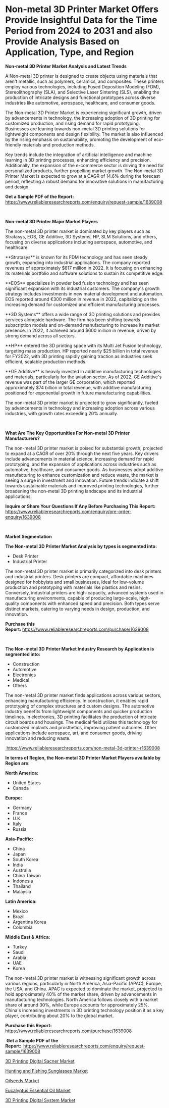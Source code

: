 <p><h1>Non-metal 3D Printer Market Offers Provide Insightful Data for the Time Period from 2024 to 2031 and also Provide Analysis Based on Application, Type, and Region</h1></p><p><strong>Non-metal 3D Printer Market Analysis and Latest Trends</strong></p>
<p><p>A Non-metal 3D printer is designed to create objects using materials that aren't metallic, such as polymers, ceramics, and composites. These printers employ various technologies, including Fused Deposition Modeling (FDM), Stereolithography (SLA), and Selective Laser Sintering (SLS), enabling the production of intricate designs and functional prototypes across diverse industries like automotive, aerospace, healthcare, and consumer goods.</p><p>The Non-metal 3D Printer Market is experiencing significant growth, driven by advancements in technology, the increasing adoption of 3D printing for customized production, and rising demand for rapid prototyping. Businesses are leaning towards non-metal 3D printing solutions for lightweight components and design flexibility. The market is also influenced by the rising emphasis on sustainability, promoting the development of eco-friendly materials and production methods.</p><p>Key trends include the integration of artificial intelligence and machine learning in 3D printing processes, enhancing efficiency and precision. Additionally, the expansion of the e-commerce sector is driving the need for personalized products, further propelling market growth. The Non-metal 3D Printer Market is expected to grow at a CAGR of 14.6% during the forecast period, reflecting a robust demand for innovative solutions in manufacturing and design.</p></p>
<p><strong>Get a Sample PDF of the Report:&nbsp;</strong> <a href="https://www.reliableresearchreports.com/enquiry/request-sample/1639008?utm_campaign=13&utm_medium=2&utm_source=Github&utm_content=ia&utm_term=25092024&utm_id=non-metal-3d-printer">https://www.reliableresearchreports.com/enquiry/request-sample/1639008</a></p>
<p>&nbsp;</p>
<p><strong>Non-metal 3D Printer Major Market Players</strong></p>
<p><p>The non-metal 3D printer market is dominated by key players such as Stratasys, EOS, GE Additive, 3D Systems, HP, SLM Solutions, and others, focusing on diverse applications including aerospace, automotive, and healthcare.</p><p>**Stratasys** is known for its FDM technology and has seen steady growth, expanding into industrial applications. The company reported revenues of approximately $617 million in 2022. It is focusing on enhancing its materials portfolio and software solutions to sustain its competitive edge.</p><p>**EOS** specializes in powder bed fusion technology and has seen significant expansion with its industrial customers. The company's growth strategy includes investments in new material development and automation. EOS reported around €300 million in revenue in 2022, capitalizing on the increasing demand for customized and efficient manufacturing processes.</p><p>**3D Systems** offers a wide range of 3D printing solutions and provides services alongside hardware. The firm has been shifting towards subscription models and on-demand manufacturing to increase its market presence. In 2022, it achieved around $600 million in revenue, driven by strong demand across all sectors.</p><p>**HP** entered the 3D printing space with its Multi Jet Fusion technology, targeting mass production. HP reported nearly $25 billion in total revenue for FY2022, with 3D printing rapidly gaining traction as industries seek efficient, scalable production methods.</p><p>**GE Additive** is heavily invested in additive manufacturing technologies and materials, particularly for the aviation sector. As of 2022, GE Additive's revenue was part of the larger GE corporation, which reported approximately $74 billion in total revenue, with additive manufacturing positioned for exponential growth in future manufacturing capabilities.</p><p>The non-metal 3D printer market is projected to grow significantly, fueled by advancements in technology and increasing adoption across various industries, with growth rates exceeding 20% annually.</p></p>
<p>&nbsp;</p>
<p><strong>What Are The Key Opportunities For Non-metal 3D Printer Manufacturers?</strong></p>
<p><p>The non-metal 3D printer market is poised for substantial growth, projected to expand at a CAGR of over 20% through the next five years. Key drivers include advancements in material science, increasing demand for rapid prototyping, and the expansion of applications across industries such as automotive, healthcare, and consumer goods. As businesses adopt additive manufacturing to enhance customization and reduce waste, the market is seeing a surge in investment and innovation. Future trends indicate a shift towards sustainable materials and improved printing technologies, further broadening the non-metal 3D printing landscape and its industrial applications.</p></p>
<p><strong>Inquire or Share Your Questions If Any Before Purchasing This Report:</strong> <a href="https://www.reliableresearchreports.com/enquiry/pre-order-enquiry/1639008?utm_campaign=13&utm_medium=2&utm_source=Github&utm_content=ia&utm_term=25092024&utm_id=non-metal-3d-printer">https://www.reliableresearchreports.com/enquiry/pre-order-enquiry/1639008</a></p>
<p>&nbsp;</p>
<p><strong>Market Segmentation</strong></p>
<p><strong>The Non-metal 3D Printer Market Analysis by types is segmented into:</strong></p>
<p><ul><li>Desk Printer</li><li>Industrial Printer</li></ul></p>
<p><p>The non-metal 3D printer market is primarily categorized into desk printers and industrial printers. Desk printers are compact, affordable machines designed for hobbyists and small businesses, ideal for low-volume production and prototyping with materials like plastics and resins. Conversely, industrial printers are high-capacity, advanced systems used in manufacturing environments, capable of producing large-scale, high-quality components with enhanced speed and precision. Both types serve distinct markets, catering to varying needs in design, production, and innovation.</p></p>
<p><strong>Purchase this Report:&nbsp;</strong><a href="https://www.reliableresearchreports.com/purchase/1639008?utm_campaign=13&utm_medium=2&utm_source=Github&utm_content=ia&utm_term=25092024&utm_id=non-metal-3d-printer">https://www.reliableresearchreports.com/purchase/1639008</a></p>
<p>&nbsp;</p>
<p><strong>The Non-metal 3D Printer Market Industry Research by Application is segmented into:</strong></p>
<p><ul><li>Construction</li><li>Automotive</li><li>Electronics</li><li>Medical</li><li>Others</li></ul></p>
<p><p>The non-metal 3D printer market finds applications across various sectors, enhancing manufacturing efficiency. In construction, it enables rapid prototyping of complex structures and custom designs. The automotive industry benefits from lightweight components and quicker production timelines. In electronics, 3D printing facilitates the production of intricate circuit boards and housings. The medical field utilizes this technology for customized implants and prosthetics, improving patient outcomes. Other applications include aerospace, art, and consumer goods, driving innovation and reducing waste.</p></p>
<p><a href="https://www.reliableresearchreports.com/non-metal-3d-printer-r1639008?utm_campaign=13&utm_medium=2&utm_source=Github&utm_content=ia&utm_term=25092024&utm_id=non-metal-3d-printer">&nbsp;https://www.reliableresearchreports.com/non-metal-3d-printer-r1639008</a></p>
<p><strong>In terms of Region, the Non-metal 3D Printer Market Players available by Region are:</strong></p>
<p>
    <p> <strong> North America: </strong>
        <ul>
            <li>United States</li>
            <li>Canada</li>
        </ul>
        </p> 
    <p> <strong> Europe: </strong>
        <ul>
            <li>Germany</li>
            <li>France</li>
            <li>U.K.</li>
            <li>Italy</li>
            <li>Russia</li>
        </ul>
        </p> 
    <p> <strong> Asia-Pacific: </strong>
        <ul>
            <li>China</li>
            <li>Japan</li>
            <li>South Korea</li>
            <li>India</li>
            <li>Australia</li>
            <li>China Taiwan</li>
            <li>Indonesia</li>
            <li>Thailand</li>
            <li>Malaysia</li>
        </ul>
        </p> 
    <p> <strong> Latin America: </strong>
        <ul>
            <li>Mexico</li>
            <li>Brazil</li>
            <li>Argentina Korea</li>
            <li>Colombia</li>
        </ul>
        </p> 
    <p> <strong> Middle East & Africa: </strong>
        <ul>
            <li>Turkey</li>
            <li>Saudi</li>
            <li>Arabia</li>
            <li>UAE</li>
            <li>Korea</li>
        </ul>
    </p>
    </p>
<p><p>The non-metal 3D printer market is witnessing significant growth across various regions, particularly in North America, Asia-Pacific (APAC), Europe, the USA, and China. APAC is expected to dominate the market, projected to hold approximately 40% of the market share, driven by advancements in manufacturing technologies. North America follows closely with a market share of around 30%, while Europe accounts for approximately 25%. China's increasing investments in 3D printing technology position it as a key player, contributing about 20% to the global market.</p></p>
<p><strong>Purchase this Report: </strong><a href="https://www.reliableresearchreports.com/purchase/1639008?utm_campaign=13&utm_medium=2&utm_source=Github&utm_content=ia&utm_term=25092024&utm_id=non-metal-3d-printer">https://www.reliableresearchreports.com/purchase/1639008</a></p>
<p>&nbsp;<strong>Get a Sample PDF of the Report:&nbsp;&nbsp;</strong><a href="https://www.reliableresearchreports.com/enquiry/request-sample/1639008?utm_campaign=13&utm_medium=2&utm_source=Github&utm_content=ia&utm_term=25092024&utm_id=non-metal-3d-printer">https://www.reliableresearchreports.com/enquiry/request-sample/1639008</a></p>
<p><strong></strong></p>
<p><p><a href="https://github.com/MarciaRunte/Market-Research-Report-List-1/blob/main/3d-printing-digital-sacner-market.md?utm_campaign=13&utm_medium=2&utm_source=Github&utm_content=ia&utm_term=25092024&utm_id=non-metal-3d-printer">3D Printing Digital Sacner Market</a></p><p><a href="https://issuu.com/reportprime-2/docs/hunting-and-fishing-sunglasses-mark_4a0f878b699277?utm_campaign=13&utm_medium=2&utm_source=Github&utm_content=ia&utm_term=25092024&utm_id=non-metal-3d-printer">Hunting and Fishing Sunglasses Market</a></p><p><a href="https://www.linkedin.com/pulse/oilseeds-market-growth-segmentation-regional-analysis-global-zla1e?utm_campaign=13&utm_medium=2&utm_source=Github&utm_content=ia&utm_term=25092024&utm_id=non-metal-3d-printer">Oilseeds Market</a></p><p><a href="https://www.linkedin.com/pulse/eucalyptus-essential-oil-market-trends-focusing-insight-forecast-0sw7e?utm_campaign=13&utm_medium=2&utm_source=Github&utm_content=ia&utm_term=25092024&utm_id=non-metal-3d-printer">Eucalyptus Essential Oil Market</a></p><p><a href="https://github.com/Chiragrp22/Market-Research-Report-List-6/blob/main/3d-printing-digital-system-market.md?utm_campaign=13&utm_medium=2&utm_source=Github&utm_content=ia&utm_term=25092024&utm_id=non-metal-3d-printer">3D Printing Digital System Market</a></p></p>